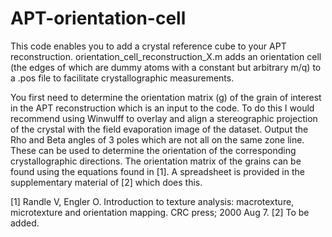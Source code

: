 # APT-orientation-cell
This code enables you to add a crystal reference cube to your APT reconstruction.
orientation_cell_reconstruction_X.m adds an orientation cell (the edges of which are dummy atoms with a constant but arbitrary m/q) to a .pos file to facilitate crystallographic measurements.  

You first need to determine the orientation matrix (g) of the grain of interest in the APT reconstruction which is an input to the code. 
To do this I would recommend using Winwulff to overlay and align a stereographic projection of the crystal with the field evaporation image of the dataset. Output the Rho and Beta angles of 3 poles which are not all
on the same zone line. These can be used to determine the orientation of the corresponding crystallographic directions. The orientation matrix of the grains can be found using the equations found in [1]. A spreadsheet is provided in the supplementary material of [2] which does this. 

[1] Randle V, Engler O. Introduction to texture analysis: macrotexture, microtexture and orientation mapping. CRC press; 2000 Aug 7.
[2] To be added.

